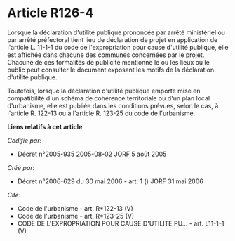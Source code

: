 # Article R126-4

Lorsque la déclaration d'utilité publique prononcée par arrêté ministériel ou par arrêté préfectoral tient lieu de
déclaration de projet en application de l'article L. 11-1-1 du code de l'expropriation pour cause d'utilité publique, elle
est affichée dans chacune des communes concernées par le projet. Chacune de ces formalités de publicité mentionne le ou les
lieux où le public peut consulter le document exposant les motifs de la déclaration d'utilité publique. 

Toutefois, lorsque la déclaration d'utilité publique emporte mise en compatibilité d'un schéma de cohérence territoriale ou
d'un plan local d'urbanisme, elle est publiée dans les conditions prévues, selon le cas, à l'article R. 122-13 ou à l'article
R. 123-25 du code de l'urbanisme.

**Liens relatifs à cet article**

_Codifié par_:

  - Décret n°2005-935 2005-08-02 JORF 5 août 2005

_Créé par_:

  - Décret n°2006-629 du 30 mai 2006 - art. 1 () JORF 31 mai 2006

_Cite_:

  - Code de l'urbanisme - art. R*122-13 (V)
  - Code de l'urbanisme - art. R*123-25 (V)
  - CODE DE L'EXPROPRIATION POUR CAUSE D'UTILITE PU... - art. L11-1-1 (V)
